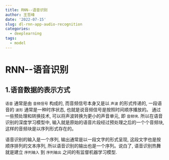 ```yaml
---
title: RNN--语音识别
author: 王哲峰
date: '2022-07-15'
slug: dl-rnn-app-audio-recognition
categories:
  - deeplearning
tags:
  - model
---
```


RNN--语音识别
==========================

1.语音数据的表示方式
--------------------------

   `语音` 通常是由 `音频信号` 构成的, 而音频信号本身又是以 `声波` 的形式传递的, 
   一段语音的 `波形` 通常是一种时序状态, 也就是说音频信号是按照时间顺序播放的。
   通过一些预处理和转换技术, 可以将声波转换为更小的声音单元, 即 `音频块`. 
   所以在语音识别的深度学习模型中, 输入就是原始的语音片段经过预处理之后的一个个音频块, 
   这样的音频块是以序列形式存在的。

   语音识别的输入是一个序列, 输出通常是以一段文字的形式呈现, 这段文字也是按顺序排列的文本序列, 
   所以语音识别的输出也是一个序列。说白了, 语音识别热舞就是建立 `序列输入` 到 `序列输出` 
   之间的有监督机器学习模型.
